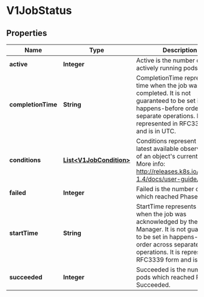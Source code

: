 
# V1JobStatus

## Properties
Name | Type | Description | Notes
------------ | ------------- | ------------- | -------------
**active** | **Integer** | Active is the number of actively running pods. |  [optional]
**completionTime** | **String** | CompletionTime represents time when the job was completed. It is not guaranteed to be set in happens-before order across separate operations. It is represented in RFC3339 form and is in UTC. |  [optional]
**conditions** | [**List&lt;V1JobCondition&gt;**](V1JobCondition.md) | Conditions represent the latest available observations of an object&#39;s current state. More info: http://releases.k8s.io/release-1.4/docs/user-guide/jobs.md |  [optional]
**failed** | **Integer** | Failed is the number of pods which reached Phase Failed. |  [optional]
**startTime** | **String** | StartTime represents time when the job was acknowledged by the Job Manager. It is not guaranteed to be set in happens-before order across separate operations. It is represented in RFC3339 form and is in UTC. |  [optional]
**succeeded** | **Integer** | Succeeded is the number of pods which reached Phase Succeeded. |  [optional]



